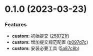 # 0.1.0 (2023-03-23)


### Features

* **custom:** 初始提交 ([258721f](https://github.com/liwanggui/git-commit-style-guide/commit/258721fa06e32f0fa4bccc607e6cf13762b05bc0))
* **custom:** 增加提交规范配置 ([b097d7c](https://github.com/liwanggui/git-commit-style-guide/commit/b097d7c36ccb31e7ebd7a3b3f8a562898d7fe731))
* **custom:** 安装必要工具 ([5a87c8b](https://github.com/liwanggui/git-commit-style-guide/commit/5a87c8bb0e4ed612c8e2ac03af4eec73e6e245bf))



